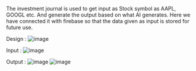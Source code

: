 The investment journal is used to get input as Stock symbol as AAPL, GOOGL etc. And generate the output based on what AI generates.
Here we have connected it with firebase so that the data given as input is stored for future use.

Design : 
![image](https://github.com/user-attachments/assets/bb05214f-039b-4868-8b2c-1ea95d26ef32)

 Input : 
![image](https://github.com/user-attachments/assets/51264422-7953-4d7e-b01f-532d5900b8be)

Output : 
![image](https://github.com/user-attachments/assets/9c85a6de-8ca5-443a-a99a-925ba2e73d00)
![image](https://github.com/user-attachments/assets/b53e6ad7-e29e-444c-8f27-2d96a3102a04)

